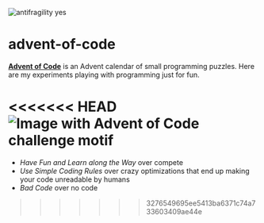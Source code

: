 ![antifragility yes](https://img.shields.io/badge/antifragility-yes-lightgrey)

# advent-of-code
**[Advent of Code](https://adventofcode.com/)** is an Advent calendar of small programming puzzles.
Here are my experiments playing with programming just for fun.

<<<<<<< HEAD
![Image with Advent of Code challenge motif](https://pbs.twimg.com/media/EkaoQQTXEAMA4BN?format=jpg&name=small)
=======

- *Have Fun and Learn along the Way* over compete
- *Use Simple Coding Rules* over crazy optimizations that end up making your code unreadable by humans
- *Bad Code* over no code
>>>>>>> 3276549695ee5413ba6371c74a733603409ae44e
